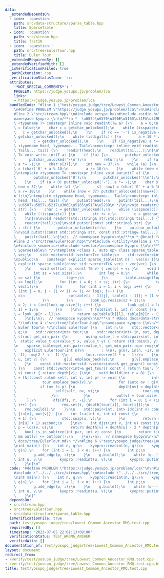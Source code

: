 ```yaml
---
data:
  _extendedDependsOn:
  - icon: ':question:'
    path: src/data-structure/sparse_table.hpp
    title: SparseTable
  - icon: ':question:'
    path: src/stream.hpp
    title: fastIO
  - icon: ':question:'
    path: src/tree/EulerTour.hpp
    title: Euler Tour
  _extendedRequiredBy: []
  _extendedVerifiedWith: []
  _isVerificationFailed: true
  _pathExtension: cpp
  _verificationStatusIcon: ':x:'
  attributes:
    '*NOT_SPECIAL_COMMENTS*': ''
    PROBLEM: https://judge.yosupo.jp/problem/lca
    links:
    - https://judge.yosupo.jp/problem/lca
  bundledCode: "#line 1 \"test/yosupo_judge/tree/Lowest_Common_Ancestor_RMQ.test.cpp\"\
    \n#define PROBLEM \"https://judge.yosupo.jp/problem/lca\"\n\n#include <iostream>\n\
    #line 2 \"src/stream.hpp\"\n#include <ctype.h>\n#include <stdio.h>\n#include <string>\n\
    namespace kyopro {\n\n/**\n *  \u6574\u6570\u306E\u5165\u51FA\u529B\n */\ntemplate\
    \ <typename T> constexpr inline void readint(T& a) {\n    a = 0;\n    bool is_negative\
    \ = false;\n    char c = getchar_unlocked();\n    while (isspace(c)) {\n     \
    \   c = getchar_unlocked();\n    }\n    if (c == '-') is_negative = true, c =\
    \ getchar_unlocked();\n    while (isdigit(c)) {\n        a = 10 * a + (c - '0');\n\
    \        c = getchar_unlocked();\n    }\n    if (is_negative) a *= -1;\n}\ntemplate\
    \ <typename Head, typename... Tail>\nconstexpr inline void readint(Head& head,\
    \ Tail&... tail) {\n    readint(head);\n    readint(tail...);\n}\n\ntemplate <typename\
    \ T> void write_int(T a) {\n    if (!a) {\n        putchar_unlocked('0');\n  \
    \      putchar_unlocked('\\n');\n        return;\n    }\n    if (a < 0) putchar_unlocked('-'),\
    \ a *= -1;\n    char s[37];\n    int now = 37;\n    while (a) {\n        s[--now]\
    \ = (char)'0' + a % 10;\n        a /= 10;\n    }\n    while (now < 37) putchar_unlocked(s[now++]);\n\
    }\ntemplate <typename T> constexpr inline void putint(T a) {\n    if (!a) {\n\
    \        putchar_unlocked('0');\n        putchar_unlocked('\\n');\n        return;\n\
    \    }\n    if (a < 0) putchar_unlocked('-'), a *= -1;\n    char s[37];\n    int\
    \ now = 37;\n    while (a) {\n        s[--now] = (char)'0' + a % 10;\n       \
    \ a /= 10;\n    }\n    while (now < 37) putchar_unlocked(s[now++]);\n    putchar_unlocked('\\\
    n');\n}\ntemplate <typename Head, typename... Tail>\nconstexpr inline void putint(Head\
    \ head, Tail... tail) {\n    putint(head);\n    putint(tail...);\n}\n\n/**\n *\
    \ \u6587\u5B57\u5217\u306E\u5165\u51FA\u529B\n */\n\nvoid readstr(std::string&\
    \ str) {\n    char c = getchar_unlocked();\n    while (isspace(c)) c = getchar_unlocked();\n\
    \    while (!isspace(c)) {\n        str += c;\n        c = getchar_unlocked();\n\
    \    }\n}\n\nvoid readstr(std::string& str,std::string& tail...) {\n    readstr(str);\n\
    \    readstr(tail);\n}\nvoid putstr(const std::string& str) {\n    for (auto c\
    \ : str) {\n        putchar_unlocked(c);\n    }\n    putchar_unlocked('\\n');\n\
    }\nvoid putstr(const std::string& str, const std::string& tail...) {\n    putstr(str);\n\
    \    putstr(tail);\n}\n};  // namespace kyopro\n\n/**\n * @brief fastIO\n */\n\
    #line 2 \"src/tree/EulerTour.hpp\"\n#include <utility>\n#line 2 \"src/data-structure/sparse_table.hpp\"\
    \n#include <numeric>\n#include <vector>\nnamespace kyopro {\n\n/**\n * @brief\
    \ SparseTable\n */\ntemplate <class T, auto op> class sparse_table {\n    std::vector<T>\
    \ vec;\n    std::vector<std::vector<T>> table;\n    std::vector<int> look_up;\n\
    \npublic:\n    constexpr explicit sparse_table(int n) : vec(n) {}\n    constexpr\
    \ explicit sparse_table(const std::vector<T>& vec) : vec(vec) {\n        build();\n\
    \    }\n    void set(int p, const T& v) { vec[p] = v; }\n    void build() {\n\
    \        int sz = vec.size();\n        int log = 0;\n        while ((1 << log)\
    \ <= sz) {\n            log++;\n        }\n        table.assign(log, std::vector<T>(1\
    \ << log));\n        for (int i = 0; i < sz; i++) {\n            table[0][i] =\
    \ vec[i];\n        }\n        for (int i = 1; i < log; i++) {\n            for\
    \ (int j = 0; j + (1 << i) <= (1 << log); j++) {\n                table[i][j]\
    \ =\n                    op(table[i - 1][j], table[i - 1][j + (1 << (i - 1))]);\n\
    \            }\n        }\n        look_up.resize(sz + 1);\n        for (int i\
    \ = 2; i < (int)look_up.size(); i++) {\n            look_up[i] = look_up[i >>\
    \ 1] + 1;\n        }\n    }\n\n    T fold(int l, int r) const {\n        int b\
    \ = look_up[r - l];\n        return op(table[b][l], table[b][r - (1 << b)]);\n\
    \    }\n};\n};  // namespace kyopro\n\n/**\n * @docs docs/data-structure/sparse_table.md\n\
    \ */\n#line 4 \"src/tree/EulerTour.hpp\"\nnamespace kyopro {\n\n/**\n * @brief\
    \ Euler Tour\n */\nclass EulerTour {\n    int n;\n    std::vector<std::vector<int>>\
    \ g;\n    std::vector<int> tour;\n    std::vector<int> in, out, depth;\n\n   \
    \ struct get_min_pair {\n        using value_t = std::pair<int, int>;\n      \
    \  static value_t op(value_t x, value_t y) { return std::min(x, y); }\n    };\n\
    \n    sparse_table<get_min_pair::value_t, get_min_pair::op> rmq;\n\npublic:\n\
    \    explicit EulerTour(int n)\n        : n(n), g(n), in(n, -1), out(n, -1), depth(n,\
    \ -1), rmq(2 * n - 1) {\n        tour.reserve(2 * n - 1);\n    }\n    void add_edge(int\
    \ u, int v) {\n        g[u].emplace_back(v);\n        g[v].emplace_back(u);\n\
    \    }\n    const std::vector<std::vector<int>>& get_graph() const { return g;\
    \ }\n    const std::vector<int>& get_tour() const { return tour; }\n    int get_depth(int\
    \ v) const { return depth[v]; }\n\n    void build(int r = 0) {\n        auto dfs\
    \ = [&](const auto& self, int v, int p) -> void {\n            in[v] = tour.size();\n\
    \            tour.emplace_back(v);\n            for (auto nv : g[v]) {\n     \
    \           if (nv != p) {\n                    depth[nv] = depth[v] + 1;\n  \
    \                  self(self, nv, v);\n                    tour.emplace_back(v);\n\
    \                }\n            }\n            out[v] = tour.size() - 1;\n   \
    \     };\n        dfs(dfs, r, -1);\n        for (int i = 0; i < (int)tour.size();\
    \ i++) {\n            rmq.set(i, {depth[tour[i]], tour[i]});\n        }\n    \
    \    rmq.build();\n    }\n\n    std::pair<int, int> idx(int v) const { return\
    \ {in[v], out[v]}; }\n    int lca(int v, int u) const {\n        if (in[v] > in[u]\
    \ + 1) {\n            std::swap(u, v);\n        }\n        return rmq.fold(in[v],\
    \ in[u] + 1).second;\n    }\n\n    int dist(int v, int u) const {\n        int\
    \ p = lca(v, u);\n        return depth[v] + depth[u] - 2 * depth[p];\n    }\n\n\
    \    bool is_in_subtree(int par, int v) const {\n        return (in[par] <= in[v]\
    \ && out[v] <= out[par]);\n    }\n};\n};  // namespace kyopro\n\n/**\n * @docs\
    \ docs/tree/EulerTour.md\n */\n#line 6 \"test/yosupo_judge/tree/Lowest_Common_Ancestor_RMQ.test.cpp\"\
    \nint main() {\n    int n, q;\n    kyopro::readint(n, q);\n    kyopro::EulerTour\
    \ g(n);\n    for (int i = 1; i < n; i++) {\n        int p;\n        kyopro::readint(p);\n\
    \        g.add_edge(p, i);\n    }\n    g.build();\n    while (q--) {\n       \
    \ int u, v;\n        kyopro::readint(u, v);\n        kyopro::putint(g.lca(u, v));\n\
    \    }\n}\n"
  code: "#define PROBLEM \"https://judge.yosupo.jp/problem/lca\"\n\n#include <iostream>\n\
    #include \"../../../src/stream.hpp\"\n#include \"../../../src/tree/EulerTour.hpp\"\
    \nint main() {\n    int n, q;\n    kyopro::readint(n, q);\n    kyopro::EulerTour\
    \ g(n);\n    for (int i = 1; i < n; i++) {\n        int p;\n        kyopro::readint(p);\n\
    \        g.add_edge(p, i);\n    }\n    g.build();\n    while (q--) {\n       \
    \ int u, v;\n        kyopro::readint(u, v);\n        kyopro::putint(g.lca(u, v));\n\
    \    }\n}"
  dependsOn:
  - src/stream.hpp
  - src/tree/EulerTour.hpp
  - src/data-structure/sparse_table.hpp
  isVerificationFile: true
  path: test/yosupo_judge/tree/Lowest_Common_Ancestor_RMQ.test.cpp
  requiredBy: []
  timestamp: '2023-07-05 22:01:13+09:00'
  verificationStatus: TEST_WRONG_ANSWER
  verifiedWith: []
documentation_of: test/yosupo_judge/tree/Lowest_Common_Ancestor_RMQ.test.cpp
layout: document
redirect_from:
- /verify/test/yosupo_judge/tree/Lowest_Common_Ancestor_RMQ.test.cpp
- /verify/test/yosupo_judge/tree/Lowest_Common_Ancestor_RMQ.test.cpp.html
title: test/yosupo_judge/tree/Lowest_Common_Ancestor_RMQ.test.cpp
---
```

